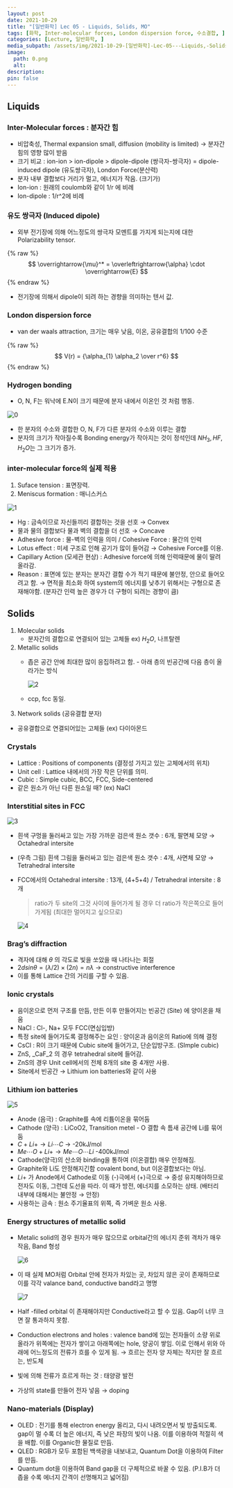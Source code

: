 ```yaml
---
layout: post
date: 2021-10-29
title: "[일반화학] Lec 05 - Liquids, Solids, MO"
tags: [화학, Inter-molecular forces, London dispersion force, 수소결합, ]
categories: [Lecture, 일반화학, ]
media_subpath: /assets/img/2021-10-29-[일반화학]-Lec-05---Liquids,-Solids,-MO.md
image:
  path: 0.png
  alt:  
description:  
pin: false
---
```



## Liquids


### Inter-Molecular forces : 분자간 힘

- 비압축성, Thermal expansion small, diffusion (mobility is limited) → 분자간 힘의 영향 많이 받음
- 크기 비교 : ion-ion > ion-dipole > dipole-dipole (쌍극자-쌍극자) = dipole-induced dipole (유도쌍극자), London Force(분산력)
- 분자 내부 결합보다 거리가 멀고, 에너지가 작음. (크기가)
- Ion-ion : 원래의 coulomb와 같이 1/r 에 비례
- Ion-dipole : 1/r^2에 비례

### 유도 쌍극자 (Induced dipole)

- 외부 전기장에 의해 어느정도의 쌍극자 모멘트를 가지게 되는지에 대한 Polarizability tensor.

{% raw %}
$$
\overrightarrow{\mu}^* = \overleftrightarrow{\alpha} \cdot \overrightarrow{E}
$$
{% endraw %}

- 전기장에 의해서 dipole이 되려 하는 경향을 의미하는 텐서 값.

### London dispersion force

- van der waals attraction, 크기는 매우 낮음, 이온, 공유결합의 1/100 수준

{% raw %}
$$
V(r) = {\alpha_{1} \alpha_2 \over r^6}
$$
{% endraw %}


### Hydrogen bonding

- O, N, F는 워낙에 E.N이 크기 때문에 분자 내에서 이온인 것 처럼 행동.

![0](/0.png)

- 한 분자의 수소와 결합한 O, N, F가 다른 분자의 수소와 이루는 결합
- 분자의 크기가 작아질수록 Bonding energy가 작아지는 것이 정석인데 $NH_3, HF, H_2O$는 그 크기가 증가.

### inter-molecular force의 실제 적용

1. Suface tension : 표면장력.
2. Meniscus formation : 매니스커스

![1](/1.png)

- Hg : 금속이므로 자신들끼리 결합하는 것을 선호 → Convex
- 물과 물의 결합보다 물과 벽의 결합을 더 선호 → Concave
- Adhesive force : 물-벽의 인력을 의미 / Cohesive Force : 물간의 인력
- Lotus effect : 미세 구조로 인해 공기가 많이 들어감 → Cohesive Force를 이용.
- Capillary Action (모세관 현상) : Adhesive force에 의해 인력때문에 물이 딸려올라감.
- Reason : 표면에 있는 분자는 분자간 결합 수가 적기 때문에 불안정, 안으로 들어오려고 함. → 면적을 최소화 하여 system의 에너지를 낮추기 위해서는 구형으로 존재해야함. (분자간 인력 높은 경우가 더 구형이 되려는 경향이 큼)

## Solids

1. Molecular solids
	- 분자간의 결합으로 연결되어 있는 고체들 ex) $H_2O$, 나프탈렌
2. Metallic solids
	- 좁은 공간 안에 최대한 많이 응집하려고 함. - 아래 층의 빈공간에 다음 층이 올라가는 방식

		![2](/2.png)

	- ccp, fcc 동일.
3. Network solids (공유결합 분자)
- 공유결합으로 연결되어있는 고체들 (ex) 다이아몬드

### Crystals

- Lattice : Positions of components (결정성 가지고 있는 고체에서의 위치)
- Unit cell : Lattice 내에서의 가장 작은 단위를 의미.
- Cubic : Simple cubic, BCC, FCC, Side-centered
- 같은 원소가 아닌 다른 원소일 때? (ex) NaCl

### Interstitial sites in FCC


![3](/3.png)

- 흰색 구멍을 둘러싸고 있는 가장 가까운 검은색 원소 갯수 : 6개, 팔면체 모양 → Octahedral intersite
- (우측 그림) 흰색 그림을 둘러싸고 있는 검은색 원소 갯수 : 4개, 사면체 모양 → Tetrahedral intersite
- FCC에서의 Octahedral intersite : 13개, (4+5+4) / Tetrahedral intersite : 8개

	> ratio가 두 site의 그것 사이에 들어가게 될 경우 더 ratio가 작은쪽으로 들어가게됨 (최대한 멀어지고 싶으므로)


	![4](/4.png)


### Brag’s diffraction

- 격자에 대해 _θ_ 의 각도로 빛을 쏘았을 때 나타나는 회절
- $2dsinθ = (λ/2) × (2n) = nλ$ → constructive interference
- 이를 통해 Lattice 간의 거리를 구할 수 있음.

### Ionic crystals

- 음이온으로 먼저 구조를 만듬, 만든 이후 만들어지는 빈공간 (Site) 에 양이온을 채움
- NaCl : Cl-, Na+ 모두 FCC(면심입방)
- 특정 site에 들어가도록 결정해주는 요인 : 양이온과 음이온의 Ratio에 의해 결정
- CsCl : R이 크기 때문에 Cubic site에 들어가고, 단순입방구조. (SImple cubic)
- ZnS, _CaF_2 의 경우 tetrahedral site에 들어감.
- ZnS의 경우 Unit cell에서의 전체 8개의 site 중 4개만 사용.
- Site에서 빈공간 → Lithium ion batteries와 같이 사용

### Lithium ion batteries


![5](/5.png)

- Anode (음극) : Graphite를 속에 리튬이온을 묶어둠
- Cathode (양극) : LiCoO2, Transition metel - O 결합 속 틈새 공간에 Li를 묶어둠
- _C_ + _Li_+ → _Li_⋯_C_ → -20kJ/mol
- _Me_⋯_O_ + _Li_+ → _Me_⋯_O_⋯_Li_ -400kJ/mol
- Cathode(양극)의 산소와 binding을 통하여 (이온결합) 매우 안정해짐.
- Graphite와 Li도 안정해지긴함 covalent bond, but 이온결합보다는 아님.
- _Li_+ 가 Anode에서 Cathode로 이동 (-)극에서 (+)극으로 → 중성 유지해야하므로 전자도 이동, 그런데 도선을 따라. 이 때가 방전, 에너지를 소모하는 상태. (배터리 내부에 대해서는 불안정 → 안정)
- 사용하는 금속 : 원소 주기율표의 위쪽, 즉 가벼운 원소 사용.

### Energy structures of metallic solid

- Metalic solid의 경우 원자가 매우 많으므로 orbital간의 에너지 준위 격차가 매우 작음, Band 형성

	![6](/6.png)

- 이 때 실제 MO처럼 Orbital 안에 전자가 차있는 곳, 차있지 않은 곳이 존재하므로 이를 각각 valance band, conductive band라고 명명

	![7](/7.png)

- Half -filled orbital 이 존재해야지만 Conductive라고 할 수 있음. Gap이 너무 크면 잘 통과하지 못함.
- Conduction electrons and holes : valence band에 있는 전자들이 소량 위로 올라가 위쪽에는 전자가 쌓이고 아래쪽에는 hole, 양공이 쌓임. 이로 인해서 위와 아래에 어느정도의 전류가 흐를 수 있게 됨. → 흐르는 전자 양 자체는 작지만 잘 흐르는, 반도체
- 빛에 의해 전류가 흐르게 하는 것 : 태양광 발전
- 가상의 state를 만들어 전자 넣음 → doping

### Nano-materials (Display)

- OLED : 전기를 통해 electron energy 올리고, 다시 내려오면서 빛 방출되도록. gap이 멀 수록 더 높은 에너지, 즉 낮은 파장의 빛이 나옴. 이를 이용하여 적절히 색을 배합. 이를 Organic한 물질로 만듬.
- QLED : RGB가 모두 포함된 백색광을 내보내고, Quantum Dot을 이용하여 Filter를 만듬.
- Quantum dot을 이용하여 Band gap을 더 구체적으로 바꿀 수 있음. (P.I.B가 더 좁을 수록 에너지 간격이 선명해지고 넓어짐)


<script>
  window.MathJax = {
    tex: {
      macros: {
        R: "\\mathbb{R}",
        N: "\\mathbb{N}",
        Z: "\\mathbb{Z}",
        Q: "\\mathbb{Q}",
        C: "\\mathbb{C}",
        proj: "\\operatorname{proj}",
        rank: "\\operatorname{rank}",
        im: "\\operatorname{im}",
        dom: "\\operatorname{dom}",
        codom: "\\operatorname{codom}",
        argmax: "\\operatorname*{arg\,max}",
        argmin: "\\operatorname*{arg\,min}",
        "\\{": "\\lbrace",
        "\\}": "\\rbrace",
        sub: "\\subset",
        sup: "\\supset",
        sube: "\\subseteq",
        supe: "\\supseteq"
      },
      tags: "ams",
      strict: false, 
      inlineMath: [["$", "$"], ["\\(", "\\)"]],
      displayMath: [["$$", "$$"], ["\\[", "\\]"]]
    },
    options: {
      skipHtmlTags: ["script", "noscript", "style", "textarea", "pre"]
    }
  };
</script>
<script async src="https://cdn.jsdelivr.net/npm/mathjax@3/es5/tex-mml-chtml.js"></script>
